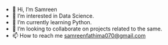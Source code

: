 - 👋 Hi, I’m Samreen
- 👀 I’m interested in Data Science.
- 🌱 I’m currently learning Python.
- 💞️ I’m looking to collaborate on projects related to the same.
- 📫 How to reach me samreenfathima070@gmail.com
